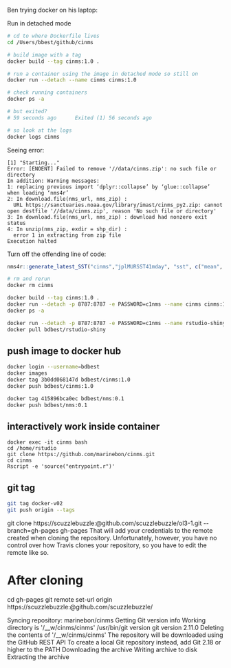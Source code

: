 
Ben trying docker on his laptop:

Run in detached mode

```bash
# cd to where Dockerfile lives
cd /Users/bbest/github/cinms

# build image with a tag
docker build --tag cinms:1.0 .

# run a container using the image in detached mode so still on
docker run --detach --name cinms cinms:1.0

# check running containers
docker ps -a

# but exited?
# 59 seconds ago      Exited (1) 56 seconds ago

# so look at the logs
docker logs cinms
```

Seeing error:

```
[1] "Starting..."
Error: [ENOENT] Failed to remove '//data/cinms.zip': no such file or directory
In addition: Warning messages:
1: replacing previous import ‘dplyr::collapse’ by ‘glue::collapse’ when loading ‘nms4r’
2: In download.file(nms_url, nms_zip) :
  URL https://sanctuaries.noaa.gov/library/imast/cinms_py2.zip: cannot open destfile '//data/cinms.zip', reason 'No such file or directory'
3: In download.file(nms_url, nms_zip) : download had nonzero exit status
4: In unzip(nms_zip, exdir = shp_dir) :
  error 1 in extracting from zip file
Execution halted
```

Turn off the offending line of code:

```r
nms4r::generate_latest_SST("cinms","jplMURSST41mday", "sst", c("mean", "sd"))
```

```bash
# rm and rerun
docker rm cinms

docker build --tag cinms:1.0 .
docker run --detach -p 8787:8787 -e PASSWORD=c1nms --name cinms cinms:1.0
docker ps -a
```


```bash
docker run --detach -p 8787:8787 -e PASSWORD=c1nms --name rstudio-shiny bdbest/rstudio-shiny
docker pull bdbest/rstudio-shiny
```

## push image to docker hub

```bash
docker login --username=bdbest
docker images
docker tag 3b0dd068147d bdbest/cinms:1.0
docker push bdbest/cinms:1.0

docker tag 415896bca0ec bdbest/nms:0.1
docker push bdbest/nms:0.1
```

## interactively work inside container

```
docker exec -it cinms bash
cd /home/rstudio
git clone https://github.com/marinebon/cinms.git
cd cinms
Rscript -e 'source("entrypoint.r")'
```

## git tag

```bash
git tag docker-v02
git push origin --tags
```


git clone https://scuzzlebuzzle:<MYTOKEN>@github.com/scuzzlebuzzle/ol3-1.git --branch=gh-pages gh-pages
That will add your credentials to the remote created when cloning the repository. Unfortunately, however, you have no control over how Travis clones your repository, so you have to edit the remote like so.

# After cloning
cd gh-pages
git remote set-url origin https://scuzzlebuzzle:<MYTOKEN>@github.com/scuzzlebuzzle/


Syncing repository: marinebon/cinms
Getting Git version info
  Working directory is '/__w/cinms/cinms'
  /usr/bin/git version
  git version 2.11.0
Deleting the contents of '/__w/cinms/cinms'
The repository will be downloaded using the GitHub REST API
To create a local Git repository instead, add Git 2.18 or higher to the PATH
Downloading the archive
Writing archive to disk
Extracting the archive
